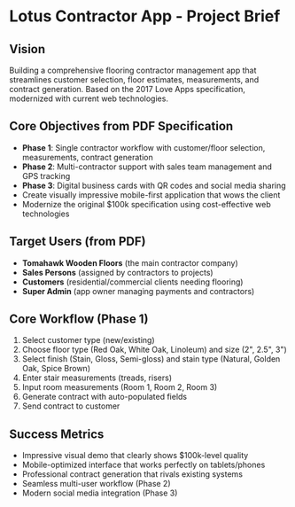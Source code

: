 # Lotus Contractor App - Project Brief

## Vision
Building a comprehensive flooring contractor management app that streamlines customer selection, floor estimates, measurements, and contract generation. Based on the 2017 Love Apps specification, modernized with current web technologies.

## Core Objectives from PDF Specification
- **Phase 1**: Single contractor workflow with customer/floor selection, measurements, contract generation
- **Phase 2**: Multi-contractor support with sales team management and GPS tracking  
- **Phase 3**: Digital business cards with QR codes and social media sharing
- Create visually impressive mobile-first application that wows the client
- Modernize the original $100k specification using cost-effective web technologies

## Target Users (from PDF)
- **Tomahawk Wooden Floors** (the main contractor company)
- **Sales Persons** (assigned by contractors to projects)
- **Customers** (residential/commercial clients needing flooring)
- **Super Admin** (app owner managing payments and contractors)

## Core Workflow (Phase 1)
1. Select customer type (new/existing)
2. Choose floor type (Red Oak, White Oak, Linoleum) and size (2", 2.5", 3")
3. Select finish (Stain, Gloss, Semi-gloss) and stain type (Natural, Golden Oak, Spice Brown)
4. Enter stair measurements (treads, risers)
5. Input room measurements (Room 1, Room 2, Room 3)
6. Generate contract with auto-populated fields
7. Send contract to customer

## Success Metrics
- Impressive visual demo that clearly shows $100k-level quality
- Mobile-optimized interface that works perfectly on tablets/phones
- Professional contract generation that rivals existing systems
- Seamless multi-user workflow (Phase 2)
- Modern social media integration (Phase 3)